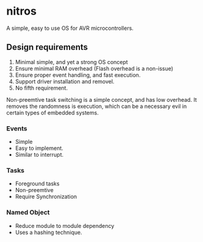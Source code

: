 nitros
=========

A simple, easy to use OS for AVR microcontrollers.


## Design requirements
1. Minimal simple, and yet a strong OS concept
1. Ensure minimal RAM overhead (Flash overhead is a non-issue)
1. Ensure proper event handling, and fast execution.
1. Support driver installation and removel.
1. No fifth requirement.

Non-preemtive task switching is a simple concept, and has low overhead. It removes the randomness is execution, which can be a necessary evil in certain types of embedded systems.

### Events
* Simple
* Easy to implement.
* Similar to interrupt.

### Tasks
* Foreground tasks
* Non-preemtive
* Require Synchronization


### Named Object
* Reduce module to module dependency
* Uses a hashing technique.



